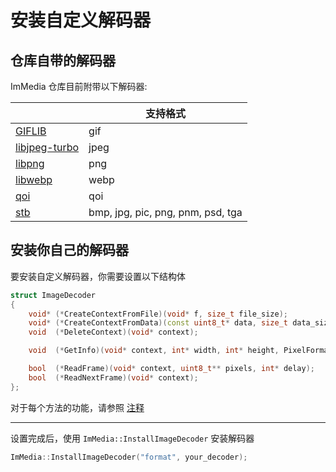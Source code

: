 # 安装自定义解码器

## 仓库自带的解码器

ImMedia 仓库目前附带以下解码器:

|                                                                 | 支持格式                          |
| --------------------------------------------------------------- | --------------------------------- |
| [GIFLIB](https://giflib.sourceforge.net/)                       | gif                               |
| [libjpeg-turbo](https://github.com/libjpeg-turbo/libjpeg-turbo) | jpeg                              |
| [libpng](http://www.libpng.org/pub/png/libpng.html)             | png                               |
| [libwebp](https://github.com/webmproject/libwebp)               | webp                              |
| [qoi](https://github.com/phoboslab/qoi)                         | qoi                               |
| [stb](https://github.com/nothings/stb)                          | bmp, jpg, pic, png, pnm, psd, tga |

## 安装你自己的解码器

要安装自定义解码器，你需要设置以下结构体

```cpp
struct ImageDecoder
{
    void* (*CreateContextFromFile)(void* f, size_t file_size);
    void* (*CreateContextFromData)(const uint8_t* data, size_t data_size);
    void  (*DeleteContext)(void* context);

    void  (*GetInfo)(void* context, int* width, int* height, PixelFormat* format, int* frame_count);

    bool  (*ReadFrame)(void* context, uint8_t** pixels, int* delay);
    bool  (*ReadNextFrame)(void* context);
};
```

对于每个方法的功能，请参照 [注释](../../src/immedia_image.h)

---

设置完成后，使用 `ImMedia::InstallImageDecoder` 安装解码器

```cpp
ImMedia::InstallImageDecoder("format", your_decoder);
```
